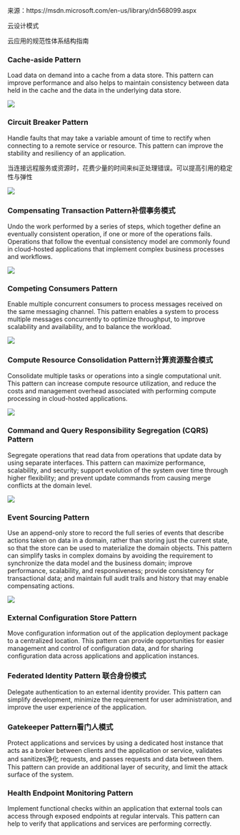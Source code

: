 来源：https:\/\/msdn.microsoft.com\/en-us\/library\/dn568099.aspx

云设计模式

云应用的规范性体系结构指南

### Cache-aside Pattern

Load data on demand into a cache from a data store. This pattern can improve performance and also helps to maintain consistency between data held in the cache and the data in the underlying data store.

![](/assets/IC709568.png)

### Circuit Breaker Pattern

Handle faults that may take a variable amount of time to rectify when connecting to a remote service or resource. This pattern can improve the stability and resiliency of an application.

当连接远程服务或资源时，花费少量的时间来纠正处理错误。可以提高引用的稳定性与弹性

![](/assets/IC709532.png)

### Compensating Transaction Pattern补偿事务模式

Undo the work performed by a series of steps, which together define an eventually consistent operation, if one or more of the operations fails. Operations that follow the eventual consistency model are commonly found in cloud-hosted applications that implement complex business processes and workflows.

![](/assets/IC709573.png)

### Competing Consumers Pattern

Enable multiple concurrent consumers to process messages received on the same messaging channel. This pattern enables a system to process multiple messages concurrently to optimize throughput, to improve scalability and availability, and to balance the workload.

![](/assets/IC709526-2.png)

### Compute Resource Consolidation Pattern计算资源整合模式

Consolidate multiple tasks or operations into a single computational unit. This pattern can increase compute resource utilization, and reduce the costs and management overhead associated with performing compute processing in cloud-hosted applications.

![](/assets/IC709519.png)

### Command and Query Responsibility Segregation \(CQRS\) Pattern

Segregate operations that read data from operations that update data by using separate interfaces. This pattern can maximize performance, scalability, and security; support evolution of the system over time through higher flexibility; and prevent update commands from causing merge conflicts at the domain level.

![](/assets/IC702504.png)

### Event Sourcing Pattern

Use an append-only store to record the full series of events that describe actions taken on data in a domain, rather than storing just the current state, so that the store can be used to materialize the domain objects. This pattern can simplify tasks in complex domains by avoiding the requirement to synchronize the data model and the business domain; improve performance, scalability, and responsiveness; provide consistency for transactional data; and maintain full audit trails and history that may enable compensating actions.

![](/assets/IC709550.png)

### External Configuration Store Pattern

Move configuration information out of the application deployment package to a centralized location. This pattern can provide opportunities for easier management and control of configuration data, and for sharing configuration data across applications and application instances.

### Federated Identity Pattern 联合身份模式

Delegate authentication to an external identity provider. This pattern can simplify development, minimize the requirement for user administration, and improve the user experience of the application.

### Gatekeeper Pattern看门人模式

Protect applications and services by using a dedicated host instance that acts as a broker between clients and the application or service, validates and sanitizes净化 requests, and passes requests and data between them. This pattern can provide an additional layer of security, and limit the attack surface of the system.

### Health Endpoint Monitoring Pattern

Implement functional checks within an application that external tools can access through exposed endpoints at regular intervals. This pattern can help to verify that applications and services are performing correctly.

